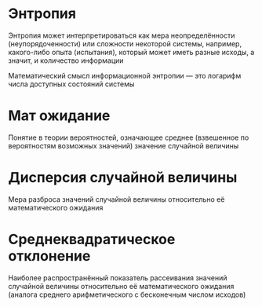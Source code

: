 # Энтропия
Энтропия может интерпретироваться как мера неопределённости (неупорядоченности) или сложности некоторой системы,
например, какого-либо опыта (испытания), который может иметь разные исходы, а значит, и количество информации

Математический смысл информационной энтропии — это логарифм числа доступных состояний системы

# Мат ожидание
Понятие в теории вероятностей, означающее среднее (взвешенное по вероятностям возможных значений)
значение случайной величины

# Дисперсия случайной величины
Мера разброса значений случайной величины относительно её математического ожидания

# Среднеквадратическое отклонение
Наиболее распространённый показатель рассеивания значений случайной величины относительно её математического 
ожидания (аналога среднего арифметического с бесконечным числом исходов)